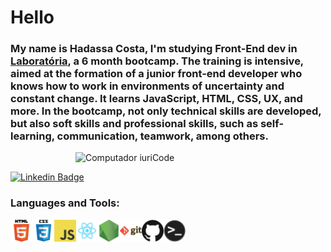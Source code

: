 # Hello 
### My name is Hadassa Costa, I'm studying Front-End dev in [Laboratória](https://static.vecteezy.com/ti/vetor-gratis/p1/681785-ilustracao-de-tela-de-computador-gr%C3%A1tis-vetor.jpg), a 6 month bootcamp. The training is intensive, aimed at the formation of a junior front-end developer who knows how to work in environments of uncertainty and constant change. It learns JavaScript, HTML, CSS, UX, and more. In the bootcamp, not only technical skills are developed, but also soft skills and professional skills, such as self-learning, communication, teamwork, among others.


<img src="https://static.vecteezy.com/ti/vetor-gratis/p1/681785-ilustracao-de-tela-de-computador-gr%C3%A1tis-vetor.jpg" min-width="400px" max-width="400px" width="400px" align="right" alt="Computador iuriCode">

<br> 
<!-- 
[![Gmail Badge](https://img.shields.io/badge/Gmail-D14836?style=for-the-badge&logo=gmail&logoColor=white")](jucterin@gmail.com) -->


[![Linkedin Badge](https://img.shields.io/badge/LinkedIn-0077B5?style=for-the-badge&logo=linkedin&logoColor=white&link=https://www.linkedin.com/in/junior-carvalho-2760a5126/)](https://www.linkedin.com/in/costahadassa/)
### Languages and Tools:


<img align="left" alt="HTML5" width="35px" src="https://raw.githubusercontent.com/github/explore/80688e429a7d4ef2fca1e82350fe8e3517d3494d/topics/html/html.png" />

<img align="left" alt="CSS3" width="35px" src="https://raw.githubusercontent.com/github/explore/80688e429a7d4ef2fca1e82350fe8e3517d3494d/topics/css/css.png" />

<img align="left" alt="JavaScript" width="35px" src="https://raw.githubusercontent.com/github/explore/80688e429a7d4ef2fca1e82350fe8e3517d3494d/topics/javascript/javascript.png" />

<img align="left" alt="React" width="35px" src="https://raw.githubusercontent.com/github/explore/80688e429a7d4ef2fca1e82350fe8e3517d3494d/topics/react/react.png" />

<img align="left" alt="Node.js" width="35px" src="https://raw.githubusercontent.com/github/explore/80688e429a7d4ef2fca1e82350fe8e3517d3494d/topics/nodejs/nodejs.png" />

<img align="left" alt="Git" width="35px" src="https://raw.githubusercontent.com/github/explore/80688e429a7d4ef2fca1e82350fe8e3517d3494d/topics/git/git.png" />

<img align="left" alt="GitHub" width="35px" src="https://raw.githubusercontent.com/github/explore/78df643247d429f6cc873026c0622819ad797942/topics/github/github.png" />

<img align="left" alt="Terminal" width="35px" src="https://raw.githubusercontent.com/github/explore/80688e429a7d4ef2fca1e82350fe8e3517d3494d/topics/terminal/terminal.png" />

<br>

<!--
**Costahadassa/Costahadassa** is a ✨ _special_ ✨ repository because its `README.md` (this file) appears on your GitHub profile.

Here are some ideas to get you started:

- 🔭 I’m currently working on ...
- 🌱 I’m currently learning ...
- 👯 I’m looking to collaborate on ...
- 🤔 I’m looking for help with ...
- 💬 Ask me about ...
- 📫 How to reach me: ...
- 😄 Pronouns: ...
- ⚡ Fun fact: ...
-->

